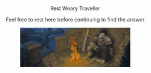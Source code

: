 <p align="center">
  Rest Weary Traveller
</p>
  <p align="center">
Feel free to rest here before continuing to find the answer
</p>

<p align="center">
  <img width="60%" src="/images/warrior rest wide.gif"/>
</p>


<!--
**arrofirezasatria/arrofirezasatria** is a ✨ _special_ ✨ repository because its `README.md` (this file) appears on your GitHub profile.

Here are some ideas to get you started:

- 🔭 I’m currently working on ...
- 🌱 I’m currently learning ...
- 👯 I’m looking to collaborate on ...
- 🤔 I’m looking for help with ...
- 💬 Ask me about ...
- 📫 How to reach me: ...
- 😄 Pronouns: ...
- ⚡ Fun fact: ...
-->
